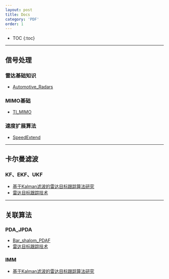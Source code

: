 ```yaml
---
layout: post
title: Docs
category: 'PDF'
order: 1
---
```


* TOC
{:toc}

- - -

## **信号处理**

### 雷达基础知识
- [Automotive_Radars](https://hcheng1005.github.io/pdfs/Automotive_Radars.pdf)

### MIMO基础
- [TI_MIMO](https://hcheng1005.github.io/pdfs/TI_MIMO.pdf)

### 速度扩展算法
- [SpeedExtend](https://hcheng1005.github.io/pdfs/SpeedExtend.pdf)

- - -

## **卡尔曼滤波**

### KF、EKF、UKF
- [基于Kalman滤波的雷达目标跟踪算法研究](https://hcheng1005.github.io/pdfs/基于Kalman滤波的雷达目标跟踪算法研究.pdf)
- [雷达目标跟踪技术](https://hcheng1005.github.io/pdfs/雷达目标跟踪技术.pdf)

- - -

## **关联算法**

### PDA_JPDA
- [Bar_shalom_PDAF](https://hcheng1005.github.io/pdfs/Bar_shalom_PDAF.pdf)
- [雷达目标跟踪技术](https://hcheng1005.github.io/pdfs/雷达目标跟踪技术.pdf)

### IMM
- [基于Kalman滤波的雷达目标跟踪算法研究](https://hcheng1005.github.io/pdfs/基于Kalman滤波的雷达目标跟踪算法研究.pdf)


